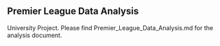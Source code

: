 ## Premier League Data Analysis

University Project. Please find Premier_League_Data_Analysis.md for the analysis document.
